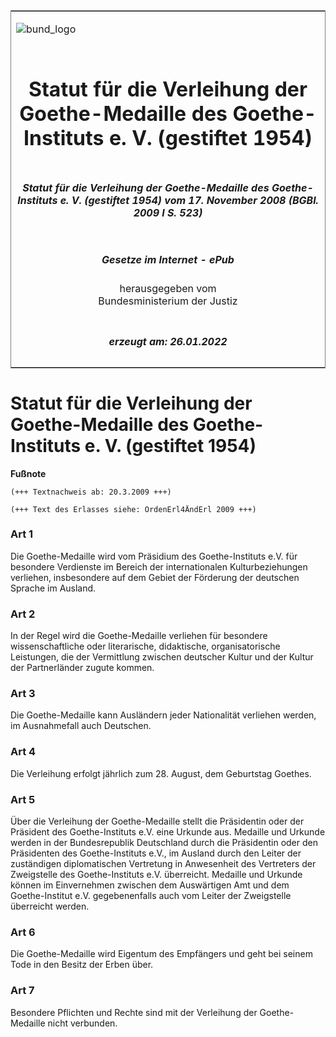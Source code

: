 <span id="DECKBLATT.html"></span>

<table border="0" frame="border" width="100%">

<tr valign="top">

<td align="left">

![bund\_logo](BfJ_2021_Web_de_de.gif)

</td>

<td align="right">

 

</td>

</tr>

<tr align="center" valign="middle">

<td colspan="2">

# Statut für die Verleihung der Goethe-Medaille des Goethe-Instituts e. V. (gestiftet 1954)

</td>

</tr>

<tr align="center" valign="middle">

<td colspan="2">

##### Statut für die Verleihung der Goethe-Medaille des Goethe-Instituts e. V. (gestiftet 1954) vom 17. November 2008 (BGBl. 2009 I S. 523)

</td>

</tr>

<tr align="center" valign="middle">

<td colspan="2">

  
  

##### Gesetze im Internet - ePub  
  
herausgegeben vom  
Bundesministerium der Justiz

</td>

</tr>

<tr align="center" valign="bottom">

<td colspan="2">

  
  

##### erzeugt am: 26.01.2022

</td>

</tr>

</table>

<span id="BJNR052300009.html"></span>

# Statut für die Verleihung der Goethe-Medaille des Goethe-Instituts e. V. (gestiftet 1954)

<div>

  
**Fußnote**

<div class="jnhtml">

<div>

<div class="jurAbsatz">

  

    (+++ Textnachweis ab: 20.3.2009 +++)
     
    (+++ Text des Erlasses siehe: OrdenErl4ÄndErl 2009 +++) 

</div>

</div>

</div>

</div>

<span id="BJNR052300009BJNE000100000.html"></span>

### Art 1  

<div>

<div class="jnhtml">

<div>

<div class="jurAbsatz">

Die Goethe-Medaille wird vom Präsidium des Goethe-Instituts e.V. für
besondere Verdienste im Bereich der internationalen Kulturbeziehungen
verliehen, insbesondere auf dem Gebiet der Förderung der deutschen
Sprache im Ausland.

</div>

</div>

</div>

</div>

<span id="BJNR052300009BJNE000200000.html"></span>

### Art 2  

<div>

<div class="jnhtml">

<div>

<div class="jurAbsatz">

In der Regel wird die Goethe-Medaille verliehen für besondere
wissenschaftliche oder literarische, didaktische, organisatorische
Leistungen, die der Vermittlung zwischen deutscher Kultur und der Kultur
der Partnerländer zugute kommen.

</div>

</div>

</div>

</div>

<span id="BJNR052300009BJNE000300000.html"></span>

### Art 3  

<div>

<div class="jnhtml">

<div>

<div class="jurAbsatz">

Die Goethe-Medaille kann Ausländern jeder Nationalität verliehen werden,
im Ausnahmefall auch Deutschen.

</div>

</div>

</div>

</div>

<span id="BJNR052300009BJNE000400000.html"></span>

### Art 4  

<div>

<div class="jnhtml">

<div>

<div class="jurAbsatz">

Die Verleihung erfolgt jährlich zum 28. August, dem Geburtstag Goethes.

</div>

</div>

</div>

</div>

<span id="BJNR052300009BJNE000500000.html"></span>

### Art 5  

<div>

<div class="jnhtml">

<div>

<div class="jurAbsatz">

Über die Verleihung der Goethe-Medaille stellt die Präsidentin oder der
Präsident des Goethe-Instituts e.V. eine Urkunde aus. Medaille und
Urkunde werden in der Bundesrepublik Deutschland durch die Präsidentin
oder den Präsidenten des Goethe-Instituts e.V., im Ausland durch den
Leiter der zuständigen diplomatischen Vertretung in Anwesenheit des
Vertreters der Zweigstelle des Goethe-Instituts e.V. überreicht.
Medaille und Urkunde können im Einvernehmen zwischen dem Auswärtigen Amt
und dem Goethe-Institut e.V. gegebenenfalls auch vom Leiter der
Zweigstelle überreicht werden.

</div>

</div>

</div>

</div>

<span id="BJNR052300009BJNE000600000.html"></span>

### Art 6  

<div>

<div class="jnhtml">

<div>

<div class="jurAbsatz">

Die Goethe-Medaille wird Eigentum des Empfängers und geht bei seinem
Tode in den Besitz der Erben über.

</div>

</div>

</div>

</div>

<span id="BJNR052300009BJNE000700000.html"></span>

### Art 7  

<div>

<div class="jnhtml">

<div>

<div class="jurAbsatz">

Besondere Pflichten und Rechte sind mit der Verleihung der
Goethe-Medaille nicht verbunden.

</div>

</div>

</div>

</div>
